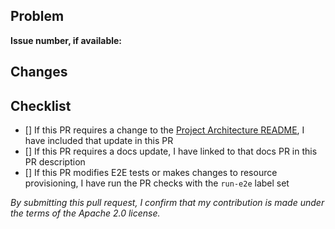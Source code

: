 <!--
Thank you for your Pull Request! Please describe the problem this PR fixes and a summary of the changes made.
Link to any relevant issues, code snippets, or other PRs.

For trivial changes, this template can be ignored in favor of a short description of the changes.
-->

## Problem

<!--
Describe the issue this PR is solving
-->

**Issue number, if available:**

## Changes

<!--
Summarize the changes introduced in this PR. This is a good place to call out critical or potentially problematic parts of the change.
-->

## Checklist

<!--
These items must be completed before a PR is ready to be merged.
Feel free to publish a draft PR before these items are complete.
-->

- [] If this PR requires a change to the [Project Architecture README](../PROJECT_ARCHITECTURE.md), I have included that update in this PR
- [] If this PR requires a docs update, I have linked to that docs PR in this PR description
- [] If this PR modifies E2E tests or makes changes to resource provisioning, I have run the PR checks with the `run-e2e` label set

_By submitting this pull request, I confirm that my contribution is made under the terms of the Apache 2.0 license._
